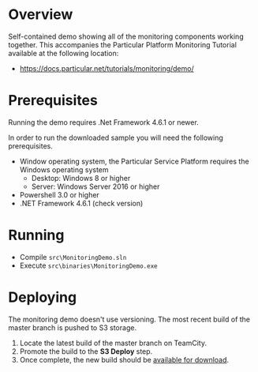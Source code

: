 # Overview

Self-contained demo showing all of the monitoring components working together. This accompanies the Particular Platform Monitoring Tutorial available at the following location:

- https://docs.particular.net/tutorials/monitoring/demo/

# Prerequisites

Running the demo requires .Net Framework 4.6.1 or newer. 

In order to run the downloaded sample you will need the following prerequisites.
 
- Window operating system, the Particular Service Platform requires the Windows operating system
  - Desktop: Windows 8 or higher
  - Server: Windows Server 2016 or higher
- Powershell 3.0 or higher
- .NET Framework 4.6.1 (check version)

# Running

- Compile `src\MonitoringDemo.sln`
- Execute `src\binaries\MonitoringDemo.exe`

# Deploying

The monitoring demo doesn't use versioning. The most recent build of the master branch is pushed to S3 storage.

1. Locate the latest build of the master branch on TeamCity.
1. Promote the build to the **S3 Deploy** step.
1. Once complete, the new build should be [available for download]( https://s3.amazonaws.com/particular.downloads/MonitoringDemo/Particular.MonitoringDemo.zip).
